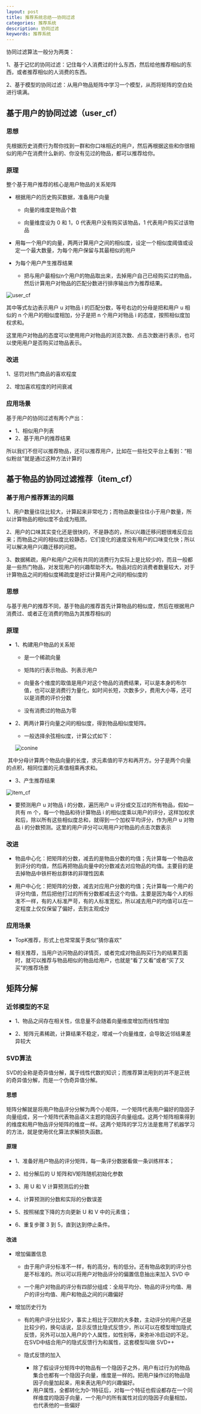 ```yaml
---
layout: post
title: 推荐系统总结——协同过滤
categories: 推荐系统
description: 协同过滤
keywords: 推荐系统
---
```

协同过滤算法一般分为两类：

1、基于记忆的协同过滤：记住每个人消费过的什么东西，然后给他推荐相似的东西，或者推荐相似的人消费的东西。

2、基于模型的协同过滤：从用户物品矩阵中学习一个模型，从而将矩阵的空白处进行填满。

## 基于用户的协同过滤（user_cf）
### 思想
先根据历史消费行为帮你找到一群和你口味相近的用户，然后再根据这些和你很相似的用户在消费什么新的、你没有见过的物品，都可以推荐给你。
### 原理
整个基于用户推荐的核心是用户物品的关系矩阵
* 根据用户的历史购买数据，准备用户向量

  
  * 向量的维度是物品个数
  
  * 向量维度设为 0 和 1，0 代表用户没有购买该物品，1 代表用户购买过该物品

* 用每一个用户的向量，两两计算用户之间的相似度，设定一个相似度阈值或设定一个最大数量，为每个用户保留与其最相似的用户

* 为每个用户产生推荐结果
  
  * 把与用户最相似n个用户的物品取出来，去掉用户自己已经购买过的物品，然后计算用户对物品的匹配分数进行排序输出作为推荐结果。

![user_cf](/images/recommend_system_summary_20180417_3.jpg)

其中等式左边表示用户 u 对物品 i 的匹配分数，等号右边的分母是把和用户 u 相似的 n 个用户的相似度相加，分子是把 n 个用户对物品 i 的态度，按照相似度加权求和。

这里用户对物品的态度可以使用用户对物品的浏览次数、点击次数进行表示，也可以使用用户是否购买过物品表示。

### 改进
1、惩罚对热门商品的喜欢程度

2、增加喜欢程度的时间衰减

### 应用场景
基于用户的协同过滤有两个产出：
* 1、相似用户列表
* 2、基于用户的推荐结果

所以我们不但可以推荐物品，还可以推荐用户，比如在一些社交平台上看到：“相似粉丝”就是通过这种方法计算的

## 基于物品的协同过滤推荐（item_cf）

### 基于用户推荐算法的问题
1、用户数量往往比较大，计算起来非常吃力；而物品数量往往小于用户数量，所以计算物品的相似度不会成为瓶颈。

2、用户的口味其实变化还是很快的，不是静态的，所以兴趣迁移问题很难反应出来；而物品之间的相似度比较静态，它们变化的速度没有用户的口味变化快；所以可以解决用户兴趣迁移的问题。

3、数据稀疏，用户和用户之间有共同的消费行为实际上是比较少的，而且一般都是一些热门物品，对发现用户的兴趣帮助不大。物品对应的消费者数量较大，对于计算物品之间的相似度稀疏度是好过计算用户之间的相似度的

### 思想
与基于用户的推荐不同，基于物品的推荐首先计算物品的相似度，然后在根据用户消费过、或者正在消费的物品为其推荐相似的

### 原理
* 1、构建用户物品的关系矩

  * 是一个稀疏向量
  
  * 矩阵的行表示物品、列表示用户
  
  * 向量各个维度的取值是用户对这个物品的消费结果，可以是本身的布尔值，也可以是消费行为量化，如时间长短，次数多少，费用大小等，还可以是消费的评价分数
  
  * 没有消费过的物品为零
* 2、两两计算行向量之间的相似度，得到物品相似度矩阵。
  
  * 一般选择余弦相似度，计算公式如下：
  
  
  ![conine](/images/recommend_system_summary_20180417_4.png)
  
  其中分母计算两个物品向量的长度，求元素值的平方和再开方。分子是两个向量的点积，相同位置的元素值相乘再求和。
* 3、产生推荐结果

![item_cf](/images/recommend-system-summary-20180417-5.png)

  * 要预测用户 u 对物品 i 的分数，遍历用户 u 评分或交互过的所有物品，假如一共有 m 个，每一个物品和待计算物品 i 的相似度乘以用户的评分，这样加权求和后，除以所有这些相似度总和，就得到一个加权平均评分，作为用户 u 对物品 i 的分数预测。这里的用户评分可以用用户对物品的点击次数表示

### 改进
* 物品中心化：把矩阵的分数，减去的是物品分数的均值；先计算每一个物品收到评分的均值，然后再把物品向量中的分数减去对应物品的均值。主要目的是去掉物品中铁杆粉丝群体的非理性因素

* 用户中心化：把矩阵的分数，减去对应用户分数的均值；先计算每一个用户的评分均值，然后把他打过的所有分数都减去这个均值。主要是因为每个人的标准不一样，有的人标准严苛，有的人标准宽松，所以减去用户的均值可以在一定程度上仅仅保留了偏好，去到主观成分

### 应用场景
* TopK推荐，形式上也常常属于类似“猜你喜欢”

* 相关推荐，当用户访问物品的详情页，或者完成对物品购买行为的结果页面时，就可以推荐与物品相似的物品给用户，也就是“看了又看”或者“买了又买”的推荐场景


## 矩阵分解

### 近邻模型的不足
* 1、物品之间存在相关性，信息量不会随着向量维度增加而线性增加

* 2、矩阵元素稀疏，计算结果不稳定，增减一个向量维度，会导致近邻结果差异较大

### SVD算法
SVD的全称是奇异值分解，属于线性代数的知识；而推荐算法用到的并不是正统的奇异值分解，而是一个伪奇异值分解。
#### 思想
矩阵分解就是将用户物品评分分解为两个小矩阵，一个矩阵代表用户偏好的隐因子向量组成，另一个矩阵代表物品语义主题的隐因子向量组成。这两个矩阵相乘得到的维度和用户物品评分矩阵的维度一样。这两个矩阵的学习方法是套用了机器学习的方法，就是使用优化算法求解损失函数。

#### 原理
* 1、准备好用户物品的评分矩阵，每一条评分数据看做一条训练样本；

* 2、给分解后的 U 矩阵和V矩阵随机初始化参数

* 3、用 U 和 V 计算预测后的分数

* 4、计算预测的分数和实际的分数误差

* 5、按照梯度下降的方向更新 U 和 V 中的元素值；

* 6、重复步骤 3 到 5，直到达到停止条件。

#### 改进
* 增加偏置信息

  * 由于用户评分标准不一样，有的高分，有的低分。还有物品收到的评分也是不标准的。所以可以将用户对物品评分的偏置信息抽出来加入 SVD 中
  
  * 一个用户对物品的评分有四部分组成：全局平均分、物品的评分均值、用户的评分均值、用户和物品之间的兴趣偏好

* 增加历史行为
  
  * 有的用户评分比较少，事实上相比于沉默的大多数，主动评分的用户还是比较少的，换句话说，显示反馈比隐式反馈少，所以可以在模型增加隐式反馈，另外可以加入用户的个人属性，如性别等，来弥补冷启动的不足。在SVD中结合用户的隐式反馈行为和属性，这套模型叫做 SVD++
  
  * 隐式反馈的加入
  
    * 除了假设评分矩阵中的物品有一个隐因子之外，用户有过行为的物品集合也都有一个隐因子向量，维度是一样的。把用户操作过的物品隐因子向量加起来，用来表达用户的兴趣偏好。
    * 用户属性，全都转化为0-1特征后，对每一个特征也假设都存在一个同样维度的隐因子向量，一个用户的所有属性对应的隐因子向量相加，也代表他的一些偏好



  
 

